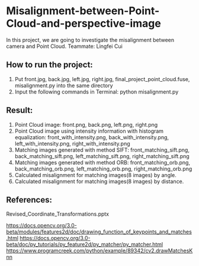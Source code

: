 # Misalignment-between-Point-Cloud-and-perspective-image
In this project, we are going to investigate the misalignment between camera and Point Cloud. Teammate: Lingfei Cui

## How to run the project:
1. Put front.jpg, back.jpg, left.jpg, right.jpg, final_project_point_cloud.fuse, misalignment.py into the same directory
2. Input the following commands in Terminal:
	python misalignment.py


## Result:
1. Point Cloud image:
front.png, back.png, left.png, right.png
2. Point Cloud image using intensity information with histogram equalization:
front_with_intensity.png, back_with_intensity.png, left_with_intensity.png, right_with_intensity.png
3. Matching images generated with method SIFT:
front_matching_sift.png, back_matching_sift.png, left_matching_sift.png, right_matching_sift.png
4. Matching images generated with method ORB:
front_matching_orb.png, back_matching_orb.png, left_matching_orb.png, right_matching_orb.png
5. Calculated misalignment for matching images(8 images) by angle.
6. Calculated misalignment for matching images(8 images) by distance.



## References:
Revised_Coordinate_Transformations.pptx 

https://docs.opencv.org/3.0-beta/modules/features2d/doc/drawing_function_of_keypoints_and_matches.html
https://docs.opencv.org/3.0-beta/doc/py_tutorials/py_feature2d/py_matcher/py_matcher.html
https://www.programcreek.com/python/example/89342/cv2.drawMatchesKnn
